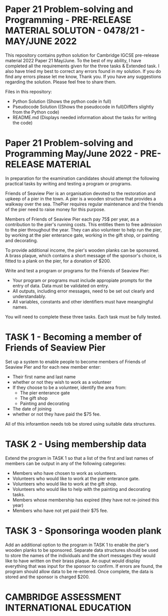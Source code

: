 # Paper 21 Problem-solving and Programming - PRE-RELEASE MATERIAL SOLUTON - 0478/21 - MAY/JUNE 2022 

This repository contains python solution for Cambridge IGCSE pre-release material 2022 Paper 21 May/June.
To the best of my ability, I have completed all the requirements given for the three tasks & Extended task.
I also have tried my best to correct any errors found in my solution. If you do find any errors please let me know, Thank you.
If you have any suggestions regarding the solution. Please feel free to share them.

Files in this repository:

- Python Solution (Shows the python code in full)
- Pseudocode Solution ((Shows the pseudocode in full)Differs slightly from the Python code)
- README.md (Displays needed information about the tasks for writing the code)


# Paper 21 Problem-solving and Programming May/June 2022 - PRE-RELEASE MATERIAL

In preparation for the examination candidates should attempt the following practical tasks by writing and testing a program or programs.

Friends of Seaview Pier is an organisation devoted to the restoration and upkeep of a pier in the town. A pier is a wooden structure that provides 
a walkway over the sea. ThePier requires regular maintenance and the friends of the pier need to raise money for this purpose.

Members of Friends of Seaview Pier each pay 75$ per year, as a contribution to the pier's running costs. This entitles them to free admission to the pier
throughout the year. They can also volunteer to help run the pier, by working at the pier enterance gate, working in the gift shop, or painting and 
decorating.

To provide additional income, the pier's wooden planks can be sponsored. A brass plaque, which contains a short message of the sponsor's choice, is fitted
to a plank on the pier, for a donation of $200.

Write and test a program or programs for the Friends of Seaview Pier:

- Your program or programs must include appropiate prompts for the entry of data. Data must be validated on entry.
- All outputs, including error messages, need to be set out clearly and understandably.
- All variables, constants and other identifiers must have meangingful names.

You will need to complete these three tasks. Each task must be fully tested.

# TASK 1 - Becoming a member of Friends of Seaview Pier

Set up a system to enable people to become members of Friends of Seaview Pier and for each new member enter: 

- Their first name and last name
- whether or not they wish to work as a volunteer
- If they choose to be a volunteer, identify the area from:
  - The pier enterance gate
  - The gift shop
  - Painting and decorating
- The date of joining
- whether or not they have paid the $75 fee.

All of this inforamtion needs tob be stored using suitable data structures.

# TASK 2 - Using membership data

Extend the program in TASK 1 so that a list of the first and last names of members can be output in any of the following categories:

- Members who have chosen to work as volunteers.
- Volunteers who would like to work at the pier enterance gate.
- Volunteers who would like to work at the gift shop.
- Volunteers who would like to help with the painting and decorating tasks.
- Members whose membership has expired (they have not re-joined this year)
- Members who have not yet paid their $75 fee.

# TASK 3 - Sponsoringa wooden plank

Add an additional option to the program in TASK 1 to enable the pier's wooden planks to be sponsored. Separate data structures should be used to store the
names of the individuals and the short messages they would like to have written on their brass plaque. An ouput would display everything that was input for
the sponsor to confirm. If errors are found, the program should allow data to be re-entered. Once complete, the data is stored and the sponsor is charged
$200.

# CAMBRIDGE ASSESSMENT INTERNATIONAL EDUCATION

